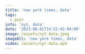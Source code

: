 ```yaml
---
title: 'new york times, data'
tags:
  - post
info: 'nyt, data'
date: '2023-08-01T14:52:42-04:00'
image: /assets/nyt-data.jpeg
imageAlt: 'new york times, data'
video: /assets/nyt-data.mp4
---
```


